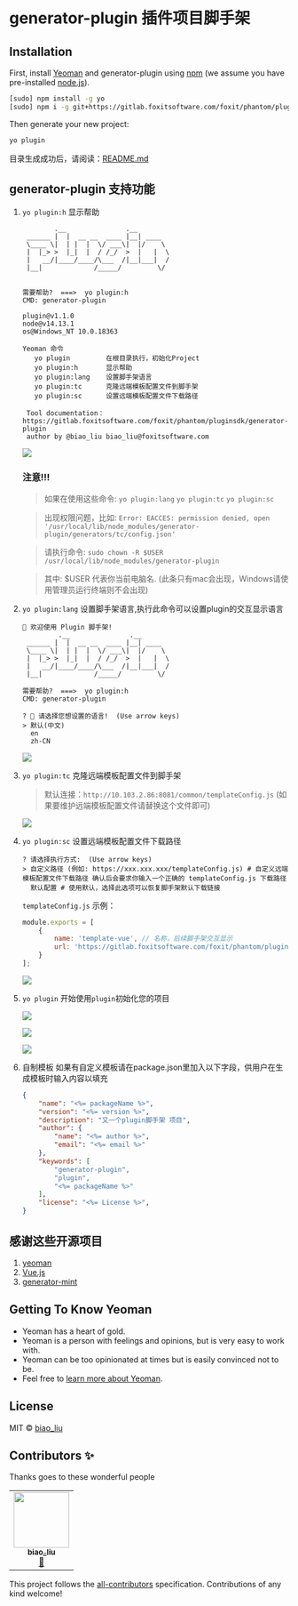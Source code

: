 # generator-plugin 插件项目脚手架

## Installation

First, install [Yeoman](http://yeoman.io) and generator-plugin using [npm](https://www.npmjs.com/) (we assume you have pre-installed [node.js](https://nodejs.org/)).

```bash
[sudo] npm install -g yo
[sudo] npm i -g git+https://gitlab.foxitsoftware.com/foxit/phantom/pluginsdk/generator-plugin.git
```

Then generate your new project:

```bash
yo plugin
```
目录生成成功后，请阅读：[README.md](https://gitlab.foxitsoftware.com/foxit/phantom/pluginsdk/generator-plugin/-/blob/master/generators/app/templates/README.md)


## generator-plugin 支持功能

1. `yo plugin:h`        显示帮助

   ```shell
           .__               .__
    ______ |  |  __ __  ____ |__| ____
    \____ \|  | |  |  \/ ___\|  |/    \
    |  |_> >  |_|  |  / /_/  >  |   |  \
    |   __/|____/____/\___  /|__|___|  /
    |__|             /_____/         \/

   
   需要帮助?  ===>  yo plugin:h
   CMD: generator-plugin
   
   plugin@v1.1.0
   node@v14.13.1
   os@Windows_NT 10.0.18363
   
   Yeoman 命令
      yo plugin         在根目录执行，初始化Project
      yo plugin:h       显示帮助
      yo plugin:lang    设置脚手架语言
      yo plugin:tc      克隆远端模板配置文件到脚手架
      yo plugin:sc      设置远端模板配置文件下载路径
    
    Tool documentation： https://gitlab.foxitsoftware.com/foxit/phantom/pluginsdk/generator-plugin
    author by @biao_liu biao_liu@foxitsoftware.com
   ```

   ![](https://gitlab.foxitsoftware.com/foxit/phantom/pluginsdk/generator-plugin/-/raw/master/assets/images/yo-plugin-h.gif)

   ### 注意!!!
   
   > 如果在使用这些命令: `yo plugin:lang` `yo plugin:tc` `yo plugin:sc`
   
   > 出现权限问题，比如: `Error: EACCES: permission denied, open '/usr/local/lib/node_modules/generator-plugin/generators/tc/config.json'`

   > 请执行命令: `sudo chown -R $USER  /usr/local/lib/node_modules/generator-plugin`
   
   > 其中: $USER 代表你当前电脑名. (此条只有mac会出现，Windows请使用管理员运行终端则不会出现)

2. `yo plugin:lang`  设置脚手架语言,执行此命令可以设置plugin的交互显示语言

   ```
   🌺 欢迎使用 Plugin 脚手架!
            .__               .__
    ______ |  |  __ __  ____ |__| ____
    \____ \|  | |  |  \/ ___\|  |/    \
    |  |_> >  |_|  |  / /_/  >  |   |  \
    |   __/|____/____/\___  /|__|___|  /
    |__|             /_____/         \/
   
   需要帮助?  ===>  yo plugin:h
   CMD: generator-plugin
   
   ? ️‍🌈 请选择您想设置的语言!  (Use arrow keys)
   > 默认(中文)
     en
     zh-CN
   ```

   ![](https://gitlab.foxitsoftware.com/foxit/phantom/pluginsdk/generator-plugin/-/raw/master/assets/images/yo-plugin-lang.gif)

3. `yo plugin:tc`      克隆远端模板配置文件到脚手架

   > 默认连接：`http://10.103.2.86:8081/common/templateConfig.js` (如果要维护远端模板配置文件请替换这个文件即可)

   

   ![](https://gitlab.foxitsoftware.com/foxit/phantom/pluginsdk/generator-plugin/-/raw/master/assets/images/yo-plugin-tc.gif)

4. `yo plugin:sc`      设置远端模板配置文件下载路径

   ```shell
   ? 请选择执行方式:  (Use arrow keys)
   > 自定义路径 (例如: https://xxx.xxx.xxx/templateConfig.js) # 自定义远端模板配置文件下载路径 确认后会要求你输入一个正确的 templateConfig.js 下载路径
     默认配置 # 使用默认，选择此选项可以恢复脚手架默认下载链接
   ```

   `templateConfig.js` 示例：

   ```javascript
   module.exports = [
       {
           name: 'template-vue', // 名称，后续脚手架交互显示
           url: 'https://gitlab.foxitsoftware.com/foxit/phantom/pluginsdk/generator-plugin.git#template-vue2' // 远端维护的模板，必须git [github | gitlab]
       }
   ];
   
   ```

   ![](https://gitlab.foxitsoftware.com/foxit/phantom/pluginsdk/generator-plugin/-/raw/master/assets/images/yo-plugin-sc.gif)

5. `yo plugin`            开始使用`plugin`初始化您的项目

   ![](https://gitlab.foxitsoftware.com/foxit/phantom/pluginsdk/generator-plugin/-/raw/master/assets/images/yo-plugin.gif)

   ![](https://gitlab.foxitsoftware.com/foxit/phantom/pluginsdk/generator-plugin/-/raw/master/assets/images/yo-plugin-tpl.gif)

   ![](https://gitlab.foxitsoftware.com/foxit/phantom/pluginsdk/generator-plugin/-/raw/master/assets/images/yo-plugin-user-defined.gif)
6. 自制模板
    如果有自定义模板请在package.json里加入以下字段，供用户在生成模板时输入内容以填充
    ```json
    {
        "name": "<%= packageName %>",
        "version": "<%= version %>",
        "description": "又一个plugin脚手架 项目",
        "author": {
            "name": "<%= author %>",
            "email": "<%= email %>"
        },
        "keywords": [
            "generator-plugin",
            "plugin",
            "<%= packageName %>"
        ],
        "license": "<%= License %>",
    }
    ```

## 感谢这些开源项目

1. [yeoman](http://yeomanjs.org/)
2. [Vue.js](https://cn.vuejs.org/)
4. [generator-mint](https://github.com/sweet-shop/generator-mint)

## Getting To Know Yeoman

 * Yeoman has a heart of gold.
 * Yeoman is a person with feelings and opinions, but is very easy to work with.
 * Yeoman can be too opinionated at times but is easily convinced not to be.
 * Feel free to [learn more about Yeoman](http://yeoman.io/).

## License

MIT © [biao_liu](mailto:biao_liu@foxitsoftware.com)

## Contributors ✨

Thanks goes to these wonderful people

<table>
  <tr>
    <td align="center"><a href="https://gitlab.foxitsoftware.com/biao_liu"><img src="https://gitlab.foxitsoftware.com/uploads/-/system/user/avatar/69/avatar.png" width="100px;" alt=""/><br /><sub><b> biao_liu</b></sub></a><br /><a href="#design-biao_liu" title="Design">🎨</a></td>
  </tr>
</table>

This project follows the [all-contributors](https://github.com/all-contributors/all-contributors) specification. Contributions of any kind welcome!
